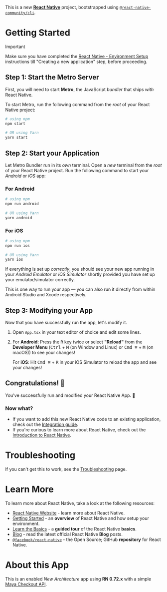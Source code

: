 This is a new [**React Native**](https://reactnative.dev) project, bootstrapped using [`@react-native-community/cli`](https://github.com/react-native-community/cli).
 
# Getting Started
 
> [!IMPORTANT]
> Make sure you have completed the [React Native - Environment Setup](https://reactnative.dev/docs/environment-setup) instructions till "Creating a new application" step, before proceeding.
 
## Step 1: Start the Metro Server
 
First, you will need to start **Metro**, the JavaScript _bundler_ that ships _with_ React Native.
 
To start Metro, run the following command from the _root_ of your React Native project:
 
```bash
# using npm
npm start
 
# OR using Yarn
yarn start
```
 
## Step 2: Start your Application
 
Let Metro Bundler run in its _own_ terminal. Open a _new_ terminal from the _root_ of your React Native project. Run the following command to start your _Android_ or _iOS_ app:
 
### For Android
 
```bash
# using npm
npm run android
 
# OR using Yarn
yarn android
```
 
### For iOS
 
```bash
# using npm
npm run ios
 
# OR using Yarn
yarn ios
```
 
If everything is set up _correctly_, you should see your new app running in your _Android Emulator_ or _iOS Simulator_ shortly provided you have set up your emulator/simulator correctly.
 
This is one way to run your app — you can also run it directly from within Android Studio and Xcode respectively.
 
## Step 3: Modifying your App
 
Now that you have successfully run the app, let's modify it.
 
1. Open `App.tsx` in your text editor of choice and edit some lines.
2. For **Android**: Press the <kbd>R</kbd> key twice or select **"Reload"** from the **Developer Menu** (<kbd>Ctrl</kbd> + <kbd>M</kbd> (on Window and Linux) or <kbd>Cmd ⌘</kbd> + <kbd>M</kbd> (on macOS)) to see your changes!
 
   For **iOS**: Hit <kbd>Cmd ⌘</kbd> + <kbd>R</kbd> in your iOS Simulator to reload the app and see your changes!
 
## Congratulations! :tada:
 
You've successfully run and modified your React Native App. :partying_face:
 
### Now what?
 
- If you want to add this new React Native code to an existing application, check out the [Integration guide](https://reactnative.dev/docs/integration-with-existing-apps).
- If you're curious to learn more about React Native, check out the [Introduction to React Native](https://reactnative.dev/docs/getting-started).
 
# Troubleshooting
 
If you can't get this to work, see the [Troubleshooting](https://reactnative.dev/docs/troubleshooting) page.
 
# Learn More
 
To learn more about React Native, take a look at the following resources:
 
- [React Native Website](https://reactnative.dev) - learn more about React Native.
- [Getting Started](https://reactnative.dev/docs/environment-setup) - an **overview** of React Native and how setup your environment.
- [Learn the Basics](https://reactnative.dev/docs/getting-started) - a **guided tour** of the React Native **basics**.
- [Blog](https://reactnative.dev/blog) - read the latest official React Native **Blog** posts.
- [`@facebook/react-native`](https://github.com/facebook/react-native) - the Open Source; GitHub **repository** for React Native.

# About this App

This is an enabled _New Architecture_ app using **RN 0.72.x** with a simple [Maya Checkout API](https://developers.maya.ph/docs/maya-checkout).
